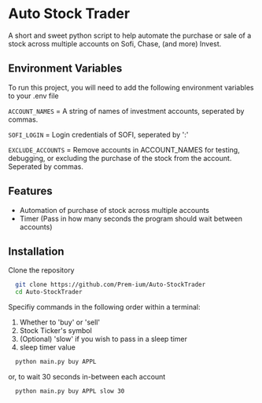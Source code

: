 
# Auto Stock Trader

A short and sweet python script to help automate the purchase or sale of a stock across multiple accounts on Sofi, Chase, (and more) Invest.




## Environment Variables

To run this project, you will need to add the following environment variables to your .env file

`ACCOUNT_NAMES` = A string of names of investment accounts, seperated by commas.

`SOFI_LOGIN` = Login credentials of SOFI, seperated by ':'

`EXCLUDE_ACCOUNTS` = Remove accounts in ACCOUNT_NAMES for testing, debugging, or excluding the purchase of the stock from the account. Seperated by commas.

## Features

- Automation of purchase of stock across multiple accounts
- Timer (Pass in how many seconds the program should wait between accounts)


## Installation

Clone the repository

```bash
  git clone https://github.com/Prem-ium/Auto-StockTrader
  cd Auto-StockTrader
```

Specifiy commands in the following order within a terminal:

1. Whether to 'buy' or 'sell'
2. Stock Ticker's symbol
3. (Optional) 'slow' if you wish to pass in a sleep timer
4. sleep timer value

```bash
  python main.py buy APPL
```
or, to wait 30 seconds in-between each account
```bash
  python main.py buy APPL slow 30
```
